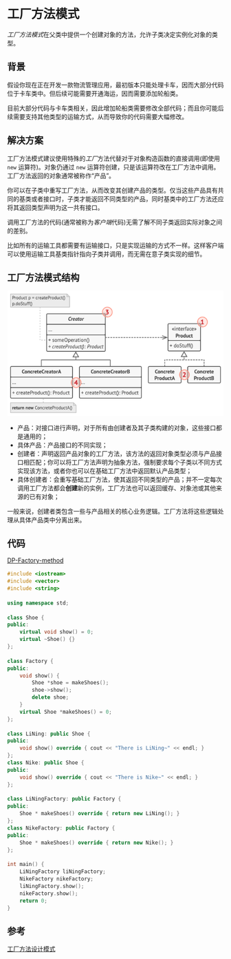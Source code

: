 # 工厂方法模式

*工厂方法模式*在父类中提供一个创建对象的方法，允许子类决定实例化对象的类型。

## 背景

假设你现在正在开发一款物流管理应用，最初版本只能处理卡车，因而大部分代码位于卡车类中。但后续可能需要开通海运，因而需要添加轮船类。

目前大部分代码与卡车类相关，因此增加轮船类需要修改全部代码；而且你可能后续需要支持其他类型的运输方式，从而导致你的代码需要大幅修改。

## 解决方案

工厂方法模式建议使用特殊的*工厂*方法代替对于对象构造函数的直接调用(即使用  `new` 运算符)。对象仍通过 `new` 运算符创建，只是该运算符改在工厂方法中调用。 工厂方法返回的对象通常被称作“产品”。

你可以在子类中重写工厂方法，从而改变其创建产品的类型。仅当这些产品具有共同的基类或者接口时，子类才能返回不同类型的产品，同时基类中的工厂方法还应将其返回类型声明为这一共有接口。

调用工厂方法的代码(通常被称为*客户端*代码)无需了解不同子类返回实际对象之间的差别。

比如所有的运输工具都需要有运输接口，只是实现运输的方式不一样。这样客户端可以使用运输工具基类指针指向子类并调用，而无需在意子类实现的细节。

## 工厂方法模式结构

![工厂方法模式结构](../../assets/imgs/DP-Factory-method-structure.png)

- 产品：对接口进行声明，对于所有由创建者及其子类构建的对象，这些接口都是通用的；
- 具体产品：产品接口的不同实现；
- 创建者：声明返回产品对象的工厂方法，该方法的返回对象类型必须与产品接口相匹配；你可以将工厂方法声明为抽象方法，强制要求每个子类以不同方式实现该方法，或者你也可以在基础工厂方法中返回默认产品类型；
- 具体创建者：会重写基础工厂方法，使其返回不同类型的产品；并不一定每次调用工厂方法都会**创建**新的实例，工厂方法也可以返回缓存、对象池或其他来源的已有对象；

一般来说，创建者类包含一些与产品相关的核心业务逻辑。工厂方法将这些逻辑处理从具体产品类中分离出来。

## 代码

[DP-Factory-method](assets/codes/DP-Factory-method.cpp)

```c++
#include <iostream>
#include <vector>
#include <string>

using namespace std;

class Shoe {
public:
    virtual void show() = 0;
    virtual ~Shoe() {}
};

class Factory {
public:
    void show() {
        Shoe *shoe = makeShoes();
        shoe->show();
        delete shoe;
    }
    virtual Shoe *makeShoes() = 0;
};

class LiNing: public Shoe {
public:
    void show() override { cout << "There is LiNing~" << endl; }
};
class Nike: public Shoe {
public:
    void show() override { cout << "There is Nike~" << endl; }
};

class LiNingFactory: public Factory {
public:
    Shoe * makeShoes() override { return new LiNing(); }
};
class NikeFactory: public Factory {
public:
    Shoe * makeShoes() override { return new Nike(); }
};

int main() {
    LiNingFactory liNingFactory;
    NikeFactory nikeFactory;
    liNingFactory.show();
    nikeFactory.show();
    return 0;
}
```

## 参考

[工厂方法设计模式](https://refactoringguru.cn/design-patterns/factory-method)